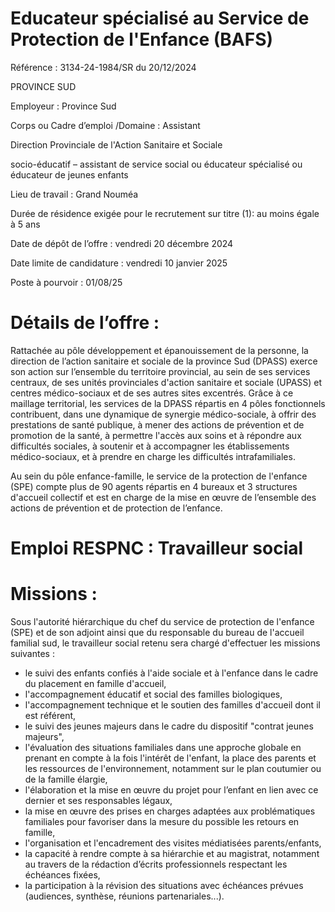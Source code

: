 # Educateur spécialisé au Service de Protection de l'Enfance (BAFS)

Référence : 3134-24-1984/SR du 20/12/2024

PROVINCE SUD

Employeur : Province Sud

Corps ou Cadre d’emploi /Domaine : Assistant

Direction Provinciale de l'Action Sanitaire et Sociale

socio-éducatif – assistant de service social ou éducateur spécialisé ou éducateur de jeunes enfants

Lieu de travail : Grand Nouméa

Durée de résidence exigée pour le recrutement sur titre (1): au moins égale à 5 ans

Date de dépôt de l’offre : vendredi 20 décembre 2024

Date limite de candidature : vendredi 10 janvier 2025

Poste à pourvoir : 01/08/25

# Détails de l’offre :

Rattachée au pôle développement et épanouissement de la personne, la direction de l’action sanitaire et sociale de la province Sud (DPASS) exerce son action sur l’ensemble du territoire provincial, au sein de ses services centraux, de ses unités provinciales d'action sanitaire et sociale (UPASS) et centres médico-sociaux et de ses autres sites excentrés. Grâce à ce maillage territorial, les services de la DPASS répartis en 4 pôles fonctionnels contribuent, dans une dynamique de synergie médico-sociale, à offrir des prestations de santé publique, à mener des actions de prévention et de promotion de la santé, à permettre l'accès aux soins et à répondre aux difficultés sociales, à soutenir et à accompagner les établissements médico-sociaux, et à prendre en charge les difficultés intrafamiliales.

Au sein du pôle enfance-famille, le service de la protection de l'enfance (SPE) compte plus de 90 agents répartis en 4 bureaux et 3 structures d'accueil collectif et est en charge de la mise en œuvre de l’ensemble des actions de prévention et de protection de l’enfance.

# Emploi RESPNC : Travailleur social

# Missions :

Sous l'autorité hiérarchique du chef du service de protection de l'enfance (SPE) et de son adjoint ainsi que du responsable du bureau de l'accueil familial sud, le travailleur social retenu sera chargé d'effectuer les missions suivantes :

- le suivi des enfants confiés à l'aide sociale et à l'enfance dans le cadre du placement en famille d'accueil,
- l'accompagnement éducatif et social des familles biologiques,
- l'accompagnement technique et le soutien des familles d'accueil dont il est référent,
- le suivi des jeunes majeurs dans le cadre du dispositif "contrat jeunes majeurs",
- l'évaluation des situations familiales dans une approche globale en prenant en compte à la fois l'intérêt de l'enfant, la place des parents et les ressources de l'environnement, notamment sur le plan coutumier ou de la famille élargie,
- l'élaboration et la mise en œuvre du projet pour l’enfant en lien avec ce dernier et ses responsables légaux,
- la mise en œuvre des prises en charges adaptées aux problématiques familiales pour favoriser dans la mesure du possible les retours en famille,
- l'organisation et l'encadrement des visites médiatisées parents/enfants,
- la capacité à rendre compte à sa hiérarchie et au magistrat, notamment au travers de la rédaction d’écrits professionnels respectant les échéances fixées,
- la participation à la révision des situations avec échéances prévues (audiences, synthèse, réunions partenariales...).